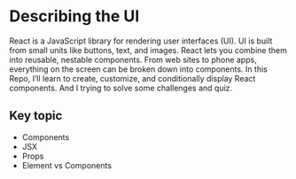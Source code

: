 # Describing the UI

React is a JavaScript library for rendering user interfaces (UI). UI is built from small units like buttons, text, and images. React lets you combine them into reusable, nestable components. From web sites to phone apps, everything on the screen can be broken down into components. In this Repo, I’ll learn to create, customize, and conditionally display React components. And I trying to solve some challenges and quiz.

## Key topic

- Components
- JSX
- Props
- Element vs Components
